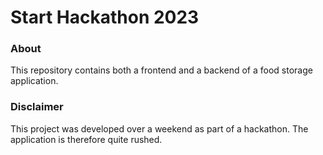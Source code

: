 # Start Hackathon 2023
### About
This repository contains both a frontend and a backend of a food storage application.
### Disclaimer
This project was developed over a weekend as part of a hackathon. The application is therefore quite rushed.
